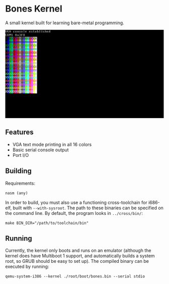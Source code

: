 # Bones Kernel
A small kernel built for learning bare-metal programming.

![All VGA text mode color combinations](https://raw.githubusercontent.com/baszy/bones/master/screenshots/boot.png)

## Features
- VGA text mode printing in all 16 colors
- Basic serial console output
- Port I/O

## Building
Requirements:
```
nasm (any)
```
In order to build, you must also use a functioning cross-toolchain for i686-elf,
built with `--with-sysroot`. The path to these binaries can be specified on the
command line. By default, the program looks in `../cross/bin/`:
```
make BIN_DIR="/path/to/toolchain/bin"
```

## Running
Currently, the kernel only boots and runs on an emulator (although the kernel
does have Multiboot 1 support, and automatically builds a system root, so GRUB
should be easy to set up). The compiled binary can be executed by running:
```
qemu-system-i386 --kernel ./root/boot/bones.bin --serial stdio
```
